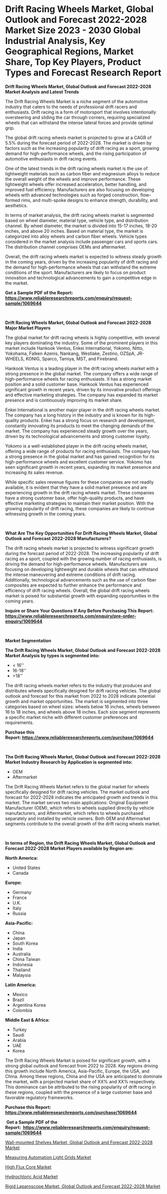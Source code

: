 <p><h1>Drift Racing Wheels Market, Global Outlook and Forecast 2022-2028 Market Size 2023 - 2030 Global Industrial Analysis, Key Geographical Regions, Market Share, Top Key Players, Product Types and Forecast Research Report</h1></p><p><strong>Drift Racing Wheels Market, Global Outlook and Forecast 2022-2028 Market Analysis and Latest Trends</strong></p>
<p><p>The Drift Racing Wheels Market is a niche segment of the automotive industry that caters to the needs of professional drift racers and enthusiasts. Drift racing is a form of motorsport that involves intentionally oversteering and sliding the car through corners, requiring specialized wheels that can withstand the intense lateral forces and provide optimal grip. </p><p>The global drift racing wheels market is projected to grow at a CAGR of 5.5% during the forecast period of 2022-2028. The market is driven by factors such as the increasing popularity of drift racing as a sport, growing demand for high-performance wheels, and the rising participation of automotive enthusiasts in drift racing events.</p><p>One of the latest trends in the drift racing wheels market is the use of lightweight materials such as carbon fiber and magnesium alloys to reduce the overall weight of the wheels and improve performance. These lightweight wheels offer increased acceleration, better handling, and improved fuel efficiency. Manufacturers are also focusing on developing wheels with advanced technologies such as forged construction, flow-formed rims, and multi-spoke designs to enhance strength, durability, and aesthetics.</p><p>In terms of market analysis, the drift racing wheels market is segmented based on wheel diameter, material type, vehicle type, and distribution channel. By wheel diameter, the market is divided into 15-17 inches, 18-20 inches, and above 20 inches. Based on material type, the market is categorized into alloy wheels and carbon fiber wheels. Vehicle types considered in the market analysis include passenger cars and sports cars. The distribution channel comprises OEMs and aftermarket.</p><p>Overall, the drift racing wheels market is expected to witness steady growth in the coming years, driven by the increasing popularity of drift racing and the demand for high-performance wheels that can withstand the extreme conditions of the sport. Manufacturers are likely to focus on product innovation and technological advancements to gain a competitive edge in the market.</p></p>
<p><strong>Get a Sample PDF of the Report:&nbsp; <a href="https://www.reliableresearchreports.com/enquiry/request-sample/1069644">https://www.reliableresearchreports.com/enquiry/request-sample/1069644</a></strong></p>
<p>&nbsp;</p>
<p><strong>Drift Racing Wheels Market, Global Outlook and Forecast 2022-2028 Major Market Players</strong></p>
<p><p>The global market for drift racing wheels is highly competitive, with several key players dominating the industry. Some of the prominent players in this market include Hankook Ventus, Enkei International, Yokomo, Nitto, Yokohama, Falken Azenis, Nankang, Westlake, Zestino, OZSpA, JR-WHEELS, KONIG, Sparco, Tamiya, MST, and Firebrand.</p><p>Hankook Ventus is a leading player in the drift racing wheels market with a strong presence in the global market. The company offers a wide range of high-performance wheels for racing enthusiasts. It has a strong market position and a solid customer base. Hankook Ventus has experienced significant growth in recent years, driven by its innovative product offerings and effective marketing strategies. The company has expanded its market presence and is continuously improving its market share.</p><p>Enkei International is another major player in the drift racing wheels market. The company has a long history in the industry and is known for its high-quality products. Enkei has a strong focus on research and development, constantly innovating its products to meet the changing demands of the market. The company has experienced steady growth over the years, driven by its technological advancements and strong customer loyalty.</p><p>Yokomo is a well-established player in the drift racing wheels market, offering a wide range of products for racing enthusiasts. The company has a strong presence in the global market and has gained recognition for its high-performance wheels and excellent customer service. Yokomo has seen significant growth in recent years, expanding its market presence and increasing its sales revenue.</p><p>While specific sales revenue figures for these companies are not readily available, it is evident that they have a solid market presence and are experiencing growth in the drift racing wheels market. These companies have a strong customer base, offer high-quality products, and have effective marketing strategies to maintain their market position. With the growing popularity of drift racing, these companies are likely to continue witnessing growth in the coming years.</p></p>
<p>&nbsp;</p>
<p><strong>What Are The Key Opportunities For Drift Racing Wheels Market, Global Outlook and Forecast 2022-2028 Manufacturers?</strong></p>
<p><p>The drift racing wheels market is projected to witness significant growth during the forecast period of 2022-2028. The increasing popularity of drift racing as a sport, coupled with the growing number of racing enthusiasts, is driving the demand for high-performance wheels. Manufacturers are focusing on developing lightweight and durable wheels that can withstand the intense maneuvering and extreme conditions of drift racing. Additionally, technological advancements such as the use of carbon fiber composites are expected to further enhance the performance and efficiency of drift racing wheels. Overall, the global drift racing wheels market is poised for substantial growth with expanding opportunities in the coming years.</p></p>
<p><strong>Inquire or Share Your Questions If Any Before Purchasing This Report: <a href="https://www.reliableresearchreports.com/enquiry/pre-order-enquiry/1069644">https://www.reliableresearchreports.com/enquiry/pre-order-enquiry/1069644</a></strong></p>
<p>&nbsp;</p>
<p><strong>Market Segmentation</strong></p>
<p><strong>The Drift Racing Wheels Market, Global Outlook and Forecast 2022-2028 Market Analysis by types is segmented into:</strong></p>
<p><ul><li>< 16''</li><li>16-18''</li><li>>18''</li></ul></p>
<p><p>The drift racing wheels market refers to the industry that produces and distributes wheels specifically designed for drift racing vehicles. The global outlook and forecast for this market from 2022 to 2028 indicate potential growth and market opportunities. The market is segmented into three categories based on wheel sizes: wheels below 16 inches, wheels between 16 to 18 inches, and wheels above 18 inches. Each size segment represents a specific market niche with different customer preferences and requirements.</p></p>
<p><strong>Purchase this Report:&nbsp;<a href="https://www.reliableresearchreports.com/purchase/1069644">https://www.reliableresearchreports.com/purchase/1069644</a></strong></p>
<p>&nbsp;</p>
<p><strong>The Drift Racing Wheels Market, Global Outlook and Forecast 2022-2028 Market Industry Research by Application is segmented into:</strong></p>
<p><ul><li>OEM</li><li>Aftermarket</li></ul></p>
<p><p>The Drift Racing Wheels Market refers to the global market for wheels specifically designed for drift racing vehicles. The market outlook and forecast for 2022-2028 indicates the anticipated growth and trends in this market. The market serves two main applications: Original Equipment Manufacturer (OEM), which refers to wheels supplied directly by vehicle manufacturers, and Aftermarket, which refers to wheels purchased separately and installed by vehicle owners. Both OEM and Aftermarket segments contribute to the overall growth of the drift racing wheels market.</p></p>
<p>&nbsp;</p>
<p><strong>In terms of Region, the Drift Racing Wheels Market, Global Outlook and Forecast 2022-2028 Market Players available by Region are:</strong></p>
<p>
    <p> <strong> North America: </strong>
        <ul>
            <li>United States</li>
            <li>Canada</li>
        </ul>
        </p> 
    <p> <strong> Europe: </strong>
        <ul>
            <li>Germany</li>
            <li>France</li>
            <li>U.K.</li>
            <li>Italy</li>
            <li>Russia</li>
        </ul>
        </p> 
    <p> <strong> Asia-Pacific: </strong>
        <ul>
            <li>China</li>
            <li>Japan</li>
            <li>South Korea</li>
            <li>India</li>
            <li>Australia</li>
            <li>China Taiwan</li>
            <li>Indonesia</li>
            <li>Thailand</li>
            <li>Malaysia</li>
        </ul>
        </p> 
    <p> <strong> Latin America: </strong>
        <ul>
            <li>Mexico</li>
            <li>Brazil</li>
            <li>Argentina Korea</li>
            <li>Colombia</li>
        </ul>
        </p> 
    <p> <strong> Middle East & Africa: </strong>
        <ul>
            <li>Turkey</li>
            <li>Saudi</li>
            <li>Arabia</li>
            <li>UAE</li>
            <li>Korea</li>
        </ul>
    </p>
    </p>
<p><p>The Drift Racing Wheels Market is poised for significant growth, with a strong global outlook and forecast from 2022 to 2028. Key regions driving this growth include North America, Asia-Pacific, Europe, the USA, and China. Among these regions, China and the USA are anticipated to dominate the market, with a projected market share of XX% and XX% respectively. This dominance can be attributed to the rising popularity of drift racing in these regions, coupled with the presence of a large customer base and favorable regulatory frameworks.</p></p>
<p><strong>Purchase this Report: <a href="https://www.reliableresearchreports.com/purchase/1069644">https://www.reliableresearchreports.com/purchase/1069644</a></strong></p>
<p>&nbsp;<strong>Get a Sample PDF of the Report:&nbsp;&nbsp;<a href="https://www.reliableresearchreports.com/enquiry/request-sample/1069644">https://www.reliableresearchreports.com/enquiry/request-sample/1069644</a></strong></p>
<p><strong></strong></p>
<p><p><a href="https://github.com/JameTravis/Market-Research-Report-List-1/blob/main/wall-mounted-shelves-market-global-outlook-and-forecast-2022-2028-market.md">Wall-mounted Shelves Market, Global Outlook and Forecast 2022-2028 Market</a></p><p><a href="https://www.reportprime.com/measuring-automation-light-grids-r4189">Measuring Automation Light Grids Market</a></p><p><a href="https://medium.com/@nelsonhauck/high-flux-core-market-size-growth-forecast-2023-2030-fab8bdaa7bd1">High Flux Core Market</a></p><p><a href="https://medium.com/@lacyquitzon/hydrochloric-acid-market-size-growth-forecast-2023-2030-285f719a411d">Hydrochloric Acid Market</a></p><p><a href="https://github.com/RichRobinson5/Market-Research-Report-List-1/blob/main/rigid-laparoscope-market-global-outlook-and-forecast-2022-2028-market.md">Rigid Laparoscope Market, Global Outlook and Forecast 2022-2028 Market</a></p></p>
